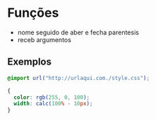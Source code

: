 # Funções

- nome seguido de aber e fecha parentesis
- receb argumentos

## Exemplos

```CSS
@import url("http://urlaqui.com./style.css");

{
  color: rgb(255, 0, 100);
  width: calc(100% - 10px);
}

```
